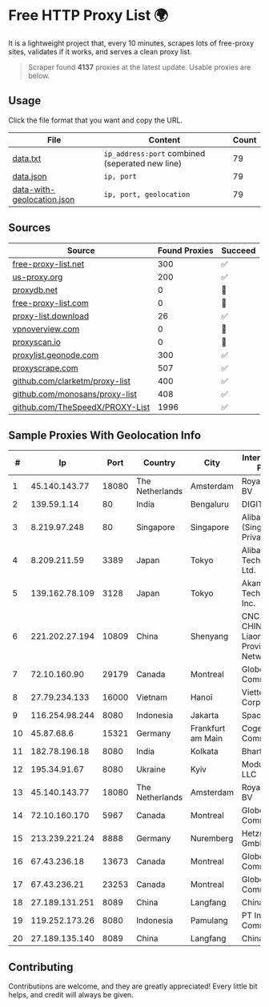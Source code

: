 
# Free HTTP Proxy List 🌍

It is a lightweight project that, every 10 minutes, scrapes lots of free-proxy sites, validates if it works, and serves a clean proxy list.


> Scraper found **4137** proxies at the latest update. Usable proxies are below.

## Usage

Click the file format that you want and copy the URL.


|File|Content|Count|
|----|-------|-----|
|[data.txt](https://raw.githubusercontent.com/themiralay/Proxy-List-World/master/data.txt)|`ip_address:port` combined (seperated new line)|79|
|[data.json](https://raw.githubusercontent.com/themiralay/Proxy-List-World/master/data.json)|`ip, port`|79|
|[data-with-geolocation.json](https://raw.githubusercontent.com/themiralay/Proxy-List-World/master/data-with-geolocation.json)|`ip, port, geolocation`|79|

## Sources

|Source|Found Proxies|Succeed|
|------|-------------|-------|
|[free-proxy-list.net](https://free-proxy-list.net)|300|✅|
|[us-proxy.org](https://www.us-proxy.org)|200|✅|
|[proxydb.net](http://proxydb.net)|0|🚫|
|[free-proxy-list.com](https://free-proxy-list.com/?page=&port=&type%5B%5D=http&type%5B%5D=https&up_time=0&search=Search)|0|🚫|
|[proxy-list.download](https://www.proxy-list.download/HTTP)|26|✅|
|[vpnoverview.com](https://vpnoverview.com/privacy/anonymous-browsing/free-proxy-servers)|0|🚫|
|[proxyscan.io](https://www.proxyscan.io)|0|🚫|
|[proxylist.geonode.com](https://proxylist.geonode.com/api/proxy-list?limit=300&page=1&sort_by=lastChecked&sort_type=desc&protocols=http,https)|300|✅|
|[proxyscrape.com](https://api.proxyscrape.com/v2/?request=displayproxies&protocol=http&timeout=10000&country=all&ssl=all&anonymity=all)|507|✅|
|[github.com/clarketm/proxy-list](https://raw.githubusercontent.com/clarketm/proxy-list/master/proxy-list-raw.txt)|400|✅|
|[github.com/monosans/proxy-list](https://raw.githubusercontent.com/monosans/proxy-list/main/proxies/http.txt)|408|✅|
|[github.com/TheSpeedX/PROXY-List](https://raw.githubusercontent.com/TheSpeedX/PROXY-List/master/http.txt)|1996|✅|


## Sample Proxies With Geolocation Info

|#|Ip|Port|Country|City|Internet Service Provider|
|-|--|----|-------|----|-------------------------|
|1|45.140.143.77|18080|The Netherlands|Amsterdam|RoyaleHosting BV|
|2|139.59.1.14|80|India|Bengaluru|DIGITALOCEAN|
|3|8.219.97.248|80|Singapore|Singapore|Alibaba Cloud (Singapore) Private Limited|
|4|8.209.211.59|3389|Japan|Tokyo|Alibaba (US) Technology Co., Ltd.|
|5|139.162.78.109|3128|Japan|Tokyo|Akamai Technologies, Inc.|
|6|221.202.27.194|10809|China|Shenyang|CNC Group CHINA169 Liaoning Province Network|
|7|72.10.160.90|29179|Canada|Montreal|GloboTech Communications|
|8|27.79.234.133|16000|Vietnam|Hanoi|Viettel Corporation|
|9|116.254.98.244|8080|Indonesia|Jakarta|SpaceX Starlink|
|10|45.87.68.6|15321|Germany|Frankfurt am Main|Cogent Communications|
|11|182.78.196.18|8080|India|Kolkata|Bharti Airtel|
|12|195.34.91.67|8080|Ukraine|Kyiv|Modus-Global LLC|
|13|45.140.143.77|18080|The Netherlands|Amsterdam|RoyaleHosting BV|
|14|72.10.160.170|5967|Canada|Montreal|GloboTech Communications|
|15|213.239.221.24|8888|Germany|Nuremberg|Hetzner Online GmbH|
|16|67.43.236.18|13673|Canada|Montreal|GloboTech Communications|
|17|67.43.236.21|23253|Canada|Montreal|GloboTech Communications|
|18|27.189.131.251|8089|China|Langfang|Chinanet|
|19|119.252.173.26|8080|Indonesia|Pamulang|PT Indonesia Comnets Plus|
|20|27.189.135.140|8089|China|Langfang|Chinanet|



## Contributing

Contributions are welcome, and they are greatly appreciated! Every
little bit helps, and credit will always be given.


